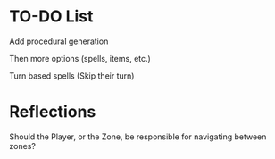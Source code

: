 # TO-DO List

Add procedural generation

Then more options (spells, items, etc.)

Turn based spells (Skip their turn)

# Reflections

Should the Player, or the Zone, be responsible for navigating between zones?
